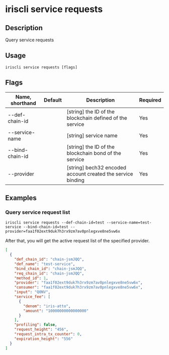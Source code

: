 # iriscli service requests 

## Description

Query service requests

## Usage

```
iriscli service requests [flags]
```

## Flags

| Name, shorthand       | Default                 | Description                                                                                                                                           | Required |
| --------------------- | ----------------------- | ----------------------------------------------------------------------------------------------------------------------------------------------------- | -------- |
| --def-chain-id        |                         | [string] the ID of the blockchain defined of the service                                                                                              |  Yes     |
| --service-name        |                         | [string] service name                                                                                                                                 |  Yes     |
| --bind-chain-id       |                         | [string] the ID of the blockchain bond of the service                                                                                                                                 |  Yes     |
| --provider            |                         | [string] bech32 encoded account created the service binding                                                                       |  Yes     |

## Examples

### Query service request list
```shell
iriscli service requests --def-chain-id=test --service-name=test-service --bind-chain-id=test --provider=faa1f02ext9duk7h3rx9zm7av0pnlegxve8ne5vw6x
```

After that, you will get the active request list of the specified provider.

```json
[
  {
    "def_chain_id": "chain-jsmJQQ",
    "def_name": "test-service",
    "bind_chain_id": "chain-jsmJQQ",
    "req_chain_id": "chain-jsmJQQ",
    "method_id": 1,
    "provider": "faa1f02ext9duk7h3rx9zm7av0pnlegxve8ne5vw6x",
    "consumer": "faa1f02ext9duk7h3rx9zm7av0pnlegxve8ne5vw6x",
    "input": "Q0NV",
    "service_fee": [
      {
        "denom": "iris-atto",
        "amount": "10000000000000000"
      }
    ],
    "profiling": false,
    "request_height": "456",
    "request_intra_tx_counter": 0,
    "expiration_height": "556"
  }
]
```

